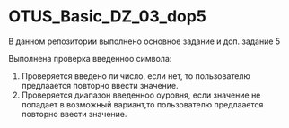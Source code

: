 # OTUS_Basic_DZ_03_dop5
В данном репозитории выполнено основное задание и доп. задание 5

Выполнена проверка введенноо символа:
1. Проверяется введено ли число, если нет, то пользователю предлаается повторно ввести значение.
2. Проверяется диапазон введенноо оуровня, если значение не попадает в возможный вариант,то пользователю предлаается повторно ввести значение. 
